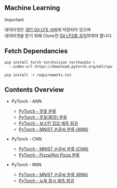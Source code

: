 ## Machine Learning

> [!IMPORTANT]
> 데이터셋은 [개인 Git LFS 서버](https://src.pmh.codes/pmh_only/ml-learn)에 저장되어 있으며\
> 데이터셋을 받기 위해 Clone전 [Git LFS를 설치](https://docs.github.com/repositories/working-with-files/managing-large-files/installing-git-large-file-storage)하여야 합니다.

## Fetch Dependancies
```
pip install torch torchvision torchaudio \
  --index-url https://download.pytorch.org/whl/cpu
  
pip install -r requirements.txt
```

## Contents Overview
* PyTorch - ANN
  * [PyTorch - 붓꽃 분류](./ann_pytorch_iris.ipynb)
  * [PyTorch - 붓꽃(확장) 분류](./ann_pytorch_iris.ipynb)
  * [PyTorch - 보스턴 집값 예측 회귀](./ann_pytorch_housing.ipynb)
  * [PyTorch - MNIST 손글씨 분류 (ANN)](./ann_pytorch_mnist.ipynb)

* PyTorch - CNN
  * [PyTorch - MNIST 손글씨 분류 (CNN)](./cnn_pytorch_mnist.ipynb)
  * [PyTorch - Pizza/Not Pizza 분류](./cnn_pytorch_pizza.ipynb)

* PyTorch - RNN
  * [PyTorch - MNIST 손글씨 분류 (RNN)](./rnn_pytorch_mnist.ipynb)
  * [PyTorch - 뉴욕 증시 예측 회귀](./rnn_pytorch_nystock.ipynb)
